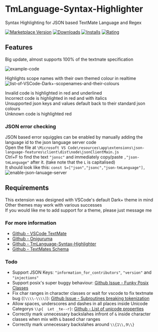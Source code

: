 # TmLanguage-Syntax-Highlighter
Syntax Highlighting for JSON based TextMate Language and Regex

[![Marketplace Version](https://vsmarketplacebadge.apphb.com/version-short/redcmd.tmlanguage-syntax-highlighter.svg)](https://marketplace.visualstudio.com/items?itemName=redcmd.tmlanguage-syntax-highlighter)
[![Downloads](https://vsmarketplacebadge.apphb.com/downloads-short//RedCMD.tmlanguage-syntax-highlighter.svg)](https://marketplace.visualstudio.com/items?itemName=RedCMD.tmlanguage-syntax-highlighter)
[![Installs](https://vsmarketplacebadge.apphb.com/installs-short//RedCMD.tmlanguage-syntax-highlighter.svg)](https://marketplace.visualstudio.com/items?itemName=RedCMD.tmlanguage-syntax-highlighter)
[![Rating](https://vsmarketplacebadge.apphb.com/rating-short//RedCMD.tmlanguage-syntax-highlighter.svg)](https://marketplace.visualstudio.com/items?itemName=RedCMD.tmlanguage-syntax-highlighter)


## Features
Big update, almost supports 100% of the textmate specification

![example-code](https://github.com/RedCMD/TmLanguage-Syntax-Highlighter/blob/main/images/Example%20Code%20V1.2.png?raw=true)

Highlights scope names with their own themed colour in realtime
![list-of-VSCode-Dark+-scopenames-and-their-colours](https://github.com/RedCMD/TmLanguage-Syntax-Highlighter/blob/main/images/VSCode%20Dark+%20theme%20coloured%20scope-names.png?raw=true)

Invalid code is highlighted in red and underlined  
Incorrect code is highlighted in red and with italics  
Unsupported json keys and values default back to their standard json colours  
Unknown code is highlighted red  

### JSON error checking
JSON based error squiggles can be enabled by manually adding the language id to the json language server code  
Open the file at `\Microsoft VS Code\resources\app\extensions\json-language-features\client\dist\node\jsonClientMain.js`  
Ctrl+F to find the text `"jonsc"` and immediately copy/paste `,"json-tmLanguage"` after it. (take note that the `L` is capitalised)  
It should look like this: `const S=["json","jsonc","json-tmLanguage"],`  
![enable-json-lanuage-server](https://github.com/RedCMD/TmLanguage-Syntax-Highlighter/blob/main/images/Enable%20Json%20language%20server.png?raw=true)  



## Requirements
This extension was designed with VSCode's default Dark+ theme in mind  
Other themes may work with various successes  
If you would like me to add support for a theme, please just message me  


### For more information
* [Github - VSCode TextMate](https://github.com/microsoft/vscode-textmate)
* [Github - Oniguruma](https://github.com/kkos/oniguruma)
* [Github - TmLanguage-Syntax-Highlighter](https://github.com/RedCMD/TmLanguage-Syntax-Highlighter)
* [Github - TextMates Schema](https://github.com/martinring/tmlanguage)


### Todo
* Support JSON Keys: `"information_for_contributors"`, `"version"` and `"injections"`
* Support posix's super buggy behaviour: [Github Issue - Funky Posix Classes](https://github.com/microsoft/vscode-textmate/issues/165)
* Fix char ranges in character classes or wait for vscode to fix textmate bug (`[\\\\-\\\\]`): [Github Issue - Subroutines breaking tokenization](https://github.com/microsoft/vscode-textmate/issues/164)
* Allow spaces, underscores and dashes in all places inside Unicode Categorys `\\p{  Let _te--r}`: [Github - List of unicode properties](https://github.com/kkos/oniguruma/blob/bb31b4d402ee3f3a3bc4855c9d0271f43a3e4793/doc/UNICODE_PROPERTIES)
* Correctly mark unnecessary backslahes infront of `&` inside character classes when mix with `&` based char ranges
* Correctly mark unnecessary backslahes around `\\{1\\,9\\}`
